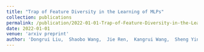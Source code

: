 ```yaml
---
title: "Trap of Feature Diversity in the Learning of MLPs"
collection: publications
permalink: /publication/2022-01-01-Trap-of-Feature-Diversity-in-the-Learning-of-MLPs
date: 2022-01-01
venue: 'arxiv preprint'
author: 'Dongrui Liu,  Shaobo Wang,  Jie Ren,  Kangrui Wang,  Sheng Yin,  Huiqi Deng,  Quanshi Zhang'
---
```

